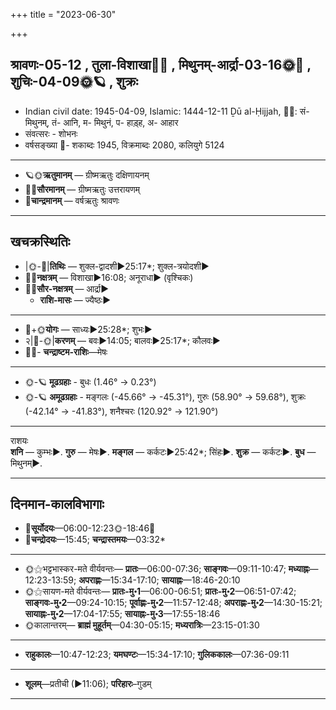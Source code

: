 +++
title = "2023-06-30"

+++
## श्रावणः-05-12  ,  तुला-विशाखा🌛🌌  ,  मिथुनम्-आर्द्रा-03-16🌞🌌  ,  शुचिः-04-09🌞🪐  ,  शुक्रः
- Indian civil date: 1945-04-09, Islamic: 1444-12-11 Ḏū al-Ḥijjah, 🌌🌞: सं- मिथुनम्, तं- आनि, म- मिथुनं, प- हाड़्ह, अ- आहार
- संवत्सरः - शोभनः
- वर्षसङ्ख्या 🌛- शकाब्दः 1945, विक्रमाब्दः 2080, कलियुगे 5124
___________________
- 🪐🌞**ऋतुमानम्** — ग्रीष्मऋतुः दक्षिणायनम्
- 🌌🌞**सौरमानम्** — ग्रीष्मऋतुः उत्तरायणम्
- 🌛**चान्द्रमानम्** — वर्षऋतुः श्रावणः
___________________


## खचक्रस्थितिः
- |🌞-🌛|**तिथिः** — शुक्ल-द्वादशी►25:17*; शुक्ल-त्रयोदशी►  
- 🌌🌛**नक्षत्रम्** — विशाखा►16:08; अनूराधा► (वृश्चिकः)  
- 🌌🌞**सौर-नक्षत्रम्** — आर्द्रा►  
  - **राशि-मासः** — ज्यैष्ठः► 
___________________
- 🌛+🌞**योगः** — साध्यः►25:28*; शुभः►  
- २|🌛-🌞|**करणम्** — बवः►14:05; बालवः►25:17*; कौलवः►  
- 🌌🌛- **चन्द्राष्टम-राशिः**—मेषः  
___________________
- 🌞-🪐 **मूढग्रहाः** - बुधः (1.46° → 0.23°)
- 🌞-🪐 **अमूढग्रहाः** - मङ्गलः (-45.66° → -45.31°), गुरुः (58.90° → 59.68°), शुक्रः (-42.14° → -41.83°), शनैश्चरः (120.92° → 121.90°)
___________________
राशयः  
**शनि** — कुम्भः►. **गुरु** — मेषः►. **मङ्गल** — कर्कटः►25:42*; सिंहः►. **शुक्र** — कर्कटः►. **बुध** — मिथुनम्►. 
___________________


## दिनमान-कालविभागाः
- 🌅**सूर्योदयः**—06:00-12:23🌞️-18:46🌇  
- 🌛**चन्द्रोदयः**—15:45; **चन्द्रास्तमयः**—03:32*  
___________________
- 🌞⚝भट्टभास्कर-मते वीर्यवन्तः— **प्रातः**—06:00-07:36; **साङ्गवः**—09:11-10:47; **मध्याह्नः**—12:23-13:59; **अपराह्णः**—15:34-17:10; **सायाह्नः**—18:46-20:10  
- 🌞⚝सायण-मते वीर्यवन्तः— **प्रातः-मु॰1**—06:00-06:51; **प्रातः-मु॰2**—06:51-07:42; **साङ्गवः-मु॰2**—09:24-10:15; **पूर्वाह्णः-मु॰2**—11:57-12:48; **अपराह्णः-मु॰2**—14:30-15:21; **सायाह्नः-मु॰2**—17:04-17:55; **सायाह्नः-मु॰3**—17:55-18:46  
- 🌞कालान्तरम्— **ब्राह्मं मुहूर्तम्**—04:30-05:15; **मध्यरात्रिः**—23:15-01:30  
___________________
- **राहुकालः**—10:47-12:23; **यमघण्टः**—15:34-17:10; **गुलिककालः**—07:36-09:11  
___________________
- **शूलम्**—प्रतीची (►11:06); **परिहारः**–गुडम्  
___________________